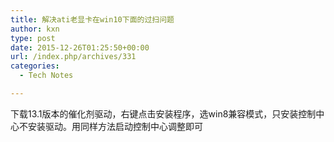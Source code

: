 ```yaml
---
title: 解决ati老显卡在win10下面的过扫问题
author: kxn
type: post
date: 2015-12-26T01:25:50+00:00
url: /index.php/archives/331
categories:
  - Tech Notes

---
```

下载13.1版本的催化剂驱动，右键点击安装程序，选win8兼容模式，只安装控制中心不安装驱动。用同样方法启动控制中心调整即可